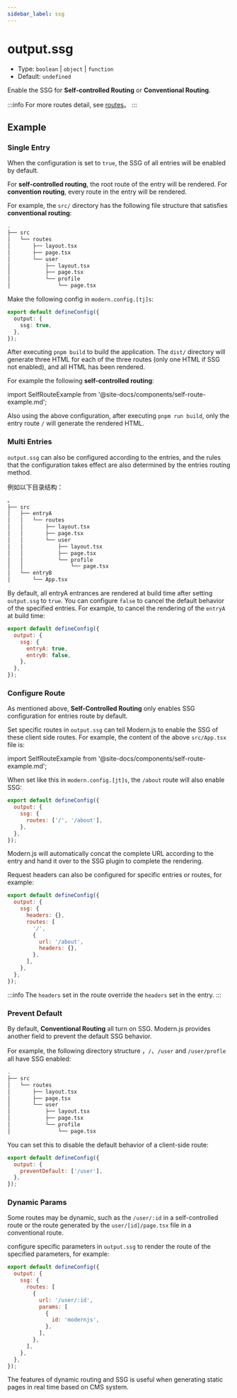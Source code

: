 ```yaml
---
sidebar_label: ssg
---
```


# output.ssg

- Type: `boolean` | `object` | `function`
- Default: `undefined`

Enable the SSG for **Self-controlled Routing** or **Conventional Routing**.

:::info
For more routes detail, see [routes](/docs/guides/basic-features/routes)。
:::

## Example

### Single Entry

When the configuration is set to `true`, the SSG of all entries will be enabled by default.

For **self-controlled routing**, the root route of the entry will be rendered. For **convention routing**, every route in the entry will be rendered.

For example, the `src/` directory has the following file structure that satisfies **conventional routing**:

```bash
.
├── src
│   └── routes
│       ├── layout.tsx
│       ├── page.tsx
│       └── user
│           ├── layout.tsx
│           ├── page.tsx
│           └── profile
│               └── page.tsx
```

Make the following config in `modern.config.[tj]s`:

```ts
export default defineConfig({
  output: {
    ssg: true,
  },
});
```

After executing `pnpm build` to build the application. The `dist/` directory will generate three HTML for each of the three routes (only one HTML if SSG not enabled), and all HTML has been rendered.

For example the following **self-controlled routing**:

import SelfRouteExample from '@site-docs/components/self-route-example.md';

<SelfRouteExample />

Also using the above configuration, after executing `pnpm run build`, only the entry route `/` will generate the rendered HTML.

### Multi Entries

`output.ssg` can also be configured according to the entries, and the rules that the configuration takes effect are also determined by the entries routing method.

例如以下目录结构：

```bash
。
├── src
│   ├── entryA
│   │   └── routes
│   │       ├── layout.tsx
│   │       ├── page.tsx
│   │       └── user
│   │           ├── layout.tsx
│   │           ├── page.tsx
│   │           └── profile
│   │               └── page.tsx
│   └── entryB
│       └── App.tsx
```

By default, all entryA entrances are rendered at build time after setting `output.ssg` to `true`. You can configure `false` to cancel the default behavior of the specified entries. For example, to cancel the rendering of the `entryA` at build time:

```js
export default defineConfig({
  output: {
    ssg: {
      entryA: true,
      entryB: false,
    },
  },
});
```

### Configure Route

As mentioned above, **Self-Controlled Routing** only enables SSG configuration for entries route by default.

Set specific routes in `output.ssg` can tell Modern.js to enable the SSG of these client side routes. For example, the content of the above `src/App.tsx` file is:

import SelfRouteExample from '@site-docs/components/self-route-example.md';

<SelfRouteExample />


When set like this in `modern.config.[jt]s`, the `/about` route will also enable SSG:

```js
export default defineConfig({
  output: {
    ssg: {
      routes: ['/', '/about'],
    },
  },
});
```

Modern.js will automatically concat the complete URL according to the entry and hand it over to the SSG plugin to complete the rendering.

Request headers can also be configured for specific entries or routes, for example:

```js
export default defineConfig({
  output: {
    ssg: {
      headers: {},
      routes: [
        '/',
        {
          url: '/about',
          headers: {},
        },
      ],
    },
  },
});
```

:::info
The `headers` set in the route override the `headers` set in the entry.
:::

### Prevent Default

By default, **Conventional Routing** all turn on SSG. Modern.js provides another field to prevent the default SSG behavior.

For example, the following directory structure ，`/`、`/user` and `/user/profle` all have SSG enabled:

```bash
.
├── src
│   └── routes
│       ├── layout.tsx
│       ├── page.tsx
│       └── user
│           ├── layout.tsx
│           ├── page.tsx
│           └── profile
│               └── page.tsx
```

You can set this to disable the default behavior of a client-side route:

```js
export default defineConfig({
  output: {
    preventDefault: ['/user'],
  },
});
```

### Dynamic Params

Some routes may be dynamic, such as the `/user/:id` in a self-controlled route or the route generated by the `user/[id]/page.tsx` file in a conventional route.

configure specific parameters in `output.ssg` to render the route of the specified parameters, for example:

```js
export default defineConfig({
  output: {
    ssg: {
      routes: [
        {
          url: '/user/:id',
          params: [
            {
              id: 'modernjs',
            },
          ],
        },
      ],
    },
  },
});
```

The features of dynamic routing and SSG is useful when generating static pages in real time based on CMS system.
